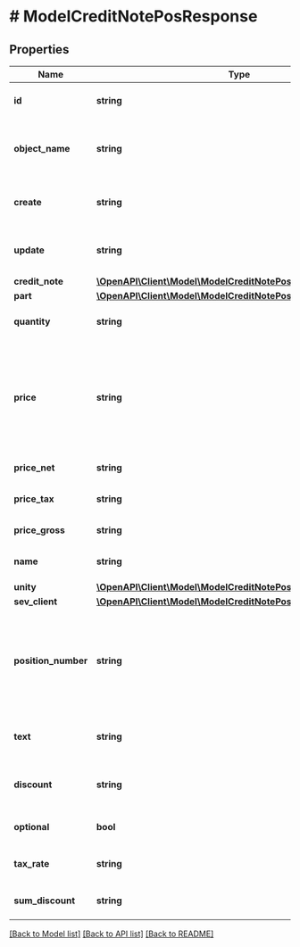 # # ModelCreditNotePosResponse

## Properties

Name | Type | Description | Notes
------------ | ------------- | ------------- | -------------
**id** | **string** | The creditNote position id | [optional] [readonly]
**object_name** | **string** | The creditNote position object name | [optional] [readonly]
**create** | **string** | Date of creditNote position creation | [optional] [readonly]
**update** | **string** | Date of last creditNote position update | [optional] [readonly]
**credit_note** | [**\OpenAPI\Client\Model\ModelCreditNotePosResponseCreditNote**](ModelCreditNotePosResponseCreditNote.md) |  |
**part** | [**\OpenAPI\Client\Model\ModelCreditNotePosResponsePart**](ModelCreditNotePosResponsePart.md) |  | [optional]
**quantity** | **string** | Quantity of the article/part |
**price** | **string** | Price of the article/part. Is either gross or net, depending on the sevDesk account setting. | [optional]
**price_net** | **string** | Net price of the part | [optional] [readonly]
**price_tax** | **string** | Tax on the price of the part | [optional]
**price_gross** | **string** | Gross price of the part | [optional]
**name** | **string** | Name of the article/part. | [optional]
**unity** | [**\OpenAPI\Client\Model\ModelCreditNotePosResponseUnity**](ModelCreditNotePosResponseUnity.md) |  |
**sev_client** | [**\OpenAPI\Client\Model\ModelCreditNotePosResponseSevClient**](ModelCreditNotePosResponseSevClient.md) |  | [optional]
**position_number** | **string** | Position number of your position. Can be used to creditNote multiple positions. | [optional]
**text** | **string** | A text describing your position. | [optional]
**discount** | **string** | An optional discount of the position. | [optional]
**optional** | **bool** | Defines if the position is optional. | [optional]
**tax_rate** | **string** | Tax rate of the position. |
**sum_discount** | **string** | Discount sum of the position | [optional] [readonly]

[[Back to Model list]](../../README.md#models) [[Back to API list]](../../README.md#endpoints) [[Back to README]](../../README.md)
